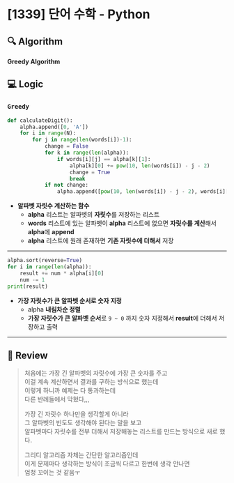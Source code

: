 # [1339] 단어 수학 - Python

## :mag: Algorithm
**Greedy Algorithm**

## :computer: Logic
### `Greedy`

```Python
def calculateDigit():
    alpha.append([0, 'A'])
    for i in range(N):
        for j in range(len(words[i])-1):
            change = False
            for k in range(len(alpha)):
                if words[i][j] == alpha[k][1]:
                    alpha[k][0] += pow(10, len(words[i]) - j - 2)
                    change = True
                    break
            if not change:
                alpha.append([pow(10, len(words[i]) - j - 2), words[i][j]])
```
- **알파벳 자릿수 계산하는 함수**  
  * **alpha** 리스트는 알파벳의 **자릿수**를 저장하는 리스트  
  * **words** 리스트에 있는 알파벳이 **alpha** 리스트에 없으면 **자릿수를 계산**해서 **alpha**에 **append**  
  * **alpha** 리스트에 원래 존재하면 **기존 자릿수에 더해서** 저장  
---

```Python
alpha.sort(reverse=True)
for i in range(len(alpha)):
    result += num * alpha[i][0]
    num -= 1
print(result)
```
- **가장 자릿수가 큰 알파벳 순서로 숫자 지정**  
  * alpha **내림차순 정렬**  
  * **가장 자릿수가 큰 알파벳 순서**로 `9 ~ 0` 까지 숫자 지정해서 **result**에 더해서 저장하고 출력  
---

## :memo: Review
> 처음에는 가장 긴 알파벳의 자릿수에 가장 큰 숫자를 주고  
> 이걸 계속 계산하면서 결과를 구하는 방식으로 했는데  
> 이렇게 하니까 예제는 다 통과하는데  
> 다른 반례들에서 막혔다,,,
> 
> 가장 긴 자릿수 하나만을 생각할게 아니라  
> 그 알파벳의 빈도도 생각해야 된다는 말을 보고  
> 알파벳마다 자릿수를 전부 더해서 저장해놓는 리스트를 만드는 방식으로 새로 했다.
> 
> 그리디 알고리즘 자체는 간단한 알고리즘인데  
> 이게 문제마다 생각하는 방식이 조금씩 다르고 한번에 생각 안나면  
> 엄청 꼬이는 것 같음ㅜ
